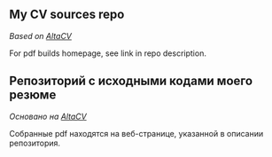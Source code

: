 ## My CV sources repo

_Based on [AltaCV](https://ru.overleaf.com/latex/templates/altacv-template/trgqjpwnmtgv)_

For pdf builds homepage, see link in repo description.

## Репозиторий с исходными кодами моего резюме

_Основано на [AltaCV](https://ru.overleaf.com/latex/templates/altacv-template/trgqjpwnmtgv)_

Собранные pdf находятся на веб-странице, указанной в описании репозитория.
